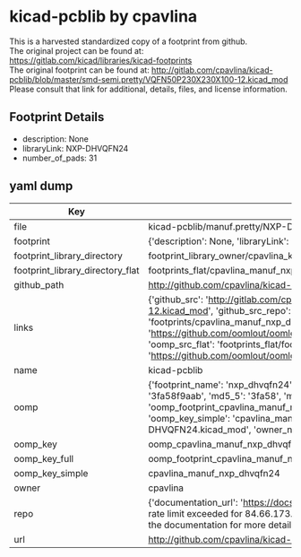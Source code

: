 # kicad-pcblib by cpavlina  
This is a harvested standardized copy of a footprint from github.  
The original project can be found at:  
https://gitlab.com/kicad/libraries/kicad-footprints  
The original footprint can be found at:
http://gitlab.com/cpavlina/kicad-pcblib/blob/master/smd-semi.pretty/VQFN50P230X230X100-12.kicad_mod
Please consult that link for additional, details, files, and license information.  
## Footprint Details
* description: None  
* libraryLink: NXP-DHVQFN24  
* number_of_pads: 31  
## yaml dump  
| Key | Value |  
| --- | --- |  
| file | kicad-pcblib/manuf.pretty/NXP-DHVQFN24.kicad_mod |  
| footprint | {'description': None, 'libraryLink': 'NXP-DHVQFN24', 'number_of_pads': 31} |  
| footprint_library_directory | footprint_library_owner/cpavlina_kicad-pcblib |  
| footprint_library_directory_flat | footprints_flat/cpavlina_manuf_nxp_dhvqfn24/working |  
| github_path | http://github.com/cpavlina/kicad-pcblib/blob/master/manuf.pretty/NXP-DHVQFN24.kicad_mod |  
| links | {'github_src': 'http://gitlab.com/cpavlina/kicad-pcblib/blob/master/smd-semi.pretty/VQFN50P230X230X100-12.kicad_mod', 'github_src_repo': 'https://gitlab.com/kicad/libraries/kicad-footprints', 'oomp_bot': 'footprints/cpavlina_manuf_nxp_dhvqfn24/working', 'oomp_bot_github': 'https://github.com/oomlout/oomlout_oomp_footprint_bot/tree/main/footprints/cpavlina_manuf_nxp_dhvqfn24/working', 'oomp_src_flat': 'footprints_flat/footprints_flat/cpavlina_manuf_nxp_dhvqfn24/working', 'oomp_src_flat_github': 'https://github.com/oomlout/oomlout_oomp_footprint_src/tree/main/footprints_flat/cpavlina_manuf_nxp_dhvqfn24/working'} |  
| name | kicad-pcblib |  
| oomp | {'footprint_name': 'nxp_dhvqfn24', 'library_name': 'manuf', 'md5': '3fa58f9aabde1846459181983f9087ff', 'md5_10': '3fa58f9aab', 'md5_5': '3fa58', 'md5_6': '3fa58f', 'oomp_key': 'oomp_cpavlina_manuf_nxp_dhvqfn24', 'oomp_key_extra': 'oomp_footprint_cpavlina_manuf_nxp_dhvqfn24', 'oomp_key_full': 'oomp_footprint_cpavlina_manuf_nxp_dhvqfn24_3fa58f', 'oomp_key_simple': 'cpavlina_manuf_nxp_dhvqfn24', 'original_filename': 'kicad-pcblib/manuf.pretty/NXP-DHVQFN24.kicad_mod', 'owner_name': 'cpavlina'} |  
| oomp_key | oomp_cpavlina_manuf_nxp_dhvqfn24 |  
| oomp_key_full | oomp_footprint_cpavlina_manuf_nxp_dhvqfn24 |  
| oomp_key_simple | cpavlina_manuf_nxp_dhvqfn24 |  
| owner | cpavlina |  
| repo | {'documentation_url': 'https://docs.github.com/rest/overview/resources-in-the-rest-api#rate-limiting', 'message': "API rate limit exceeded for 84.66.173.59. (But here's the good news: Authenticated requests get a higher rate limit. Check out the documentation for more details.)"} |  
| url | http://github.com/cpavlina/kicad-pcblib |  


